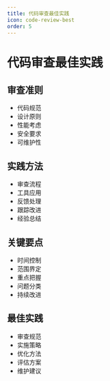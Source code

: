 ```yaml
---
title: 代码审查最佳实践
icon: code-review-best
order: 5
---
```


# 代码审查最佳实践

## 审查准则
- 代码规范
- 设计原则
- 性能考虑
- 安全要求
- 可维护性

## 实践方法
- 审查流程
- 工具应用
- 反馈处理
- 跟踪改进
- 经验总结

## 关键要点
- 时间控制
- 范围界定
- 重点把握
- 问题分类
- 持续改进

## 最佳实践
- 审查规范
- 实施策略
- 优化方法
- 评估方案
- 维护建议
